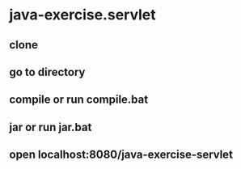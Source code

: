 # java-exercise.servlet

## clone

## go to directory

## compile or run compile.bat

## jar or run jar.bat

## open localhost:8080/java-exercise-servlet